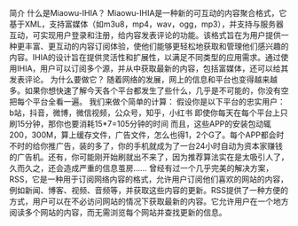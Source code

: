 简介
什么是Miaowu-IHIA？
Miaowu-IHIA是一种新的可互动的内容聚合格式，它基于XML，支持富媒体（如m3u8，mp4，wav，ogg，mp3），并支持与服务器互动，可实现用户登录和注册，给内容发表评论的功能。该格式旨在为用户提供一种更丰富、更互动的内容订阅体验，使他们能够更轻松地获取和管理他们感兴趣的内容。IHIA的设计旨在提供灵活性和扩展性，以满足不同类型的应用需求。通过使用IHIA，用户可以订阅多个源，并从中获取最新的内容，包括富媒体，还可以给其发表评论。
为什么要做它？
随着网络的发展，网上的信息和平台也变得越来越多。如果你想快速了解今天各个平台都发生了些什么，几乎是不可能的，你没有空把每个平台全看一遍。
我们来做个简单的计算：
假设你是以下平台的忠实用户：b站，抖音，微博，微信视频，公众号，知乎，小红书
即使你每天在每个平台上只刷15分钟，那你也要消耗15*7=105分钟的时间
而且，这些APP的安装包动辄200，300M，算上缓存文件，广告文件，怎么也得1，2个G了。每个APP都会时不时的给你推广告，装的多了，你的手机就成为了一台24小时自动为资本家赚钱的广告机。还有，你可能刚开始刷就出不来了，因为推荐算法实在是太吸引人了，久而久之，还会造成严重的信息茧房……
曾经有过一个几乎完美的解决方案，RSS，它是一种用于订阅网络内容的格式，允许用户订阅他们喜欢的网站的内容，例如新闻、博客、视频、音频等，并获取这些内容的更新。RSS提供了一种方便的方式，用户可以在不必访问网站的情况下获取最新的内容。它允许用户在一个地方阅读多个网站的内容，而无需浏览每个网站并查找更新的信息。

